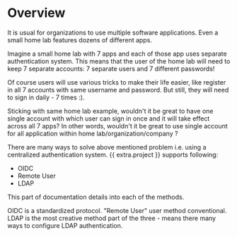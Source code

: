 # Overview

It is usual for organizations to use multiple software applications. Even a
small home lab features dozens of different apps.

Imagine a small home lab with 7 apps and each of those app uses separate
authentication system. This means that the user of the home lab will need to
keep 7 separate accounts: 7 separate users and 7 different passwords!

Of course users will use various tricks to make their life easier, like register
in all 7 accounts with same username and password. But still, they will need
to sign in daily - 7 times :).

Sticking with same home lab example, wouldn't it be great to have one
single account with which user can sign in once and it will
take effect across all 7 apps? In other words, wouldn't it be great
to use single account for all application within home lab/organization/company ?

There are many ways to solve above mentioned problem i.e. using a centralized
authentication system. {{ extra.project }} supports following:

- OIDC
- Remote User
- LDAP

This part of documentation details into each of the methods.

OIDC is a standardized protocol.
"Remote User" user method conventional.
LDAP is the most creative method part of the three - means there many ways
to configure LDAP authentication.